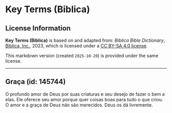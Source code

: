 # Key Terms (Biblica)

## License Information

**Key Terms (Biblica)** is based on and adapted from: _Biblica Bible Dictionary_, [Biblica, Inc.](https://www.biblica.com/), 2023, which is licensed under a [CC BY-SA 4.0 license](https://creativecommons.org/licenses/by-sa/4.0/legalcode.en).

This markdown version (created `2025-10-20`) is provided under the same license.



--------------------------------

## Graça (id: 145744)

O profundo amor de Deus por suas criaturas e seu desejo de fazer o bem a elas. Ele oferece seu amor porque quer coisas boas para tudo o que criou. O amor e a graça de Deus não são merecidos. Deus os dá livremente.


